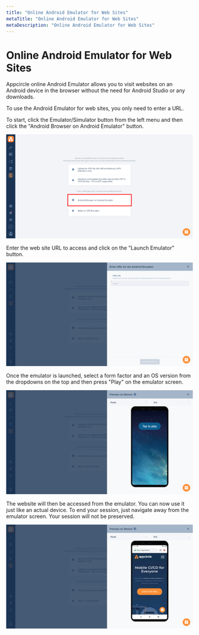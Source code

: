 ```yaml
---
title: "Online Android Emulator for Web Sites"
metaTitle: "Online Android Emulator for Web Sites"
metaDescription: "Online Android Emulator for Web Sites"
---
```

# Online Android Emulator for Web Sites

Appcircle online Android Emulator allows you to visit websites on an Android device in the browser without the need for Android Studio or any downloads.

To use the Android Emulator for web sites, you only need to enter a URL.



To start, click the Emulator/Simulator button from the left menu and then click the "Android Browser on Android Emulator" button.

![](<../assets/image (112).png>)



&#x20;Enter the web site URL to access and click on the "Launch Emulator" button.

![](<../assets/image (113).png>)



Once the emulator is launched, select a form factor and an OS version from the dropdowns on the top and then press "Play" on the emulator screen.

![](<../assets/image (114).png>)



The website will then be accessed from the emulator. You can now use it just like an actual device. To end your session, just navigate away from the emulator screen. Your session will not be preserved.

![](<../assets/image (116).png>)

